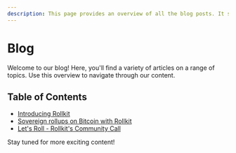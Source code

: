 ```yaml
---
description: This page provides an overview of all the blog posts. It serves as a central hub for all the blog content.
---
```


# Blog

Welcome to our blog! Here, you'll find a variety of articles on a range of topics. Use this overview to navigate through our content.

## Table of Contents

- [Introducing Rollkit](/blog/introducing-rollkit)
- [Sovereign rollups on Bitcoin with Rollkit](/blog/sovereign-rollups-on-bitcoin-with-rollkit)
- [Let's Roll - Rollkit's Community Call](/blog/lets-roll-community-call)

Stay tuned for more exciting content!
